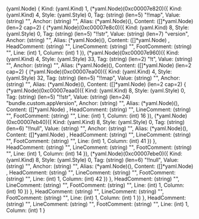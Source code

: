 (yaml.Node) {
 Kind: (yaml.Kind) 1,
  (*yaml.Node)(0xc00007e820)({
   Kind: (yaml.Kind) 4,
   Style: (yaml.Style) 0,
   Tag: (string) (len=5) "!!map",
   Value: (string) "",
   Anchor: (string) "",
   Alias: (*yaml.Node)(<nil>),
   Content: ([]*yaml.Node) (len=2 cap=2) {
    (*yaml.Node)(0xc00007e8c0)({
     Kind: (yaml.Kind) 8,
     Style: (yaml.Style) 0,
     Tag: (string) (len=5) "!!str",
     Value: (string) (len=7) "version",
     Anchor: (string) "",
     Alias: (*yaml.Node)(<nil>),
     Content: ([]*yaml.Node) <nil>,
     HeadComment: (string) "",
     LineComment: (string) "",
     FootComment: (string) "",
     Line: (int) 1,
     Column: (int) 1
    }),
    (*yaml.Node)(0xc00007e960)({
     Kind: (yaml.Kind) 4,
     Style: (yaml.Style) 33,
     Tag: (string) (len=2) "!t",
     Value: (string) "",
     Anchor: (string) "",
     Alias: (*yaml.Node)(<nil>),
     Content: ([]*yaml.Node) (len=2 cap=2) {
      (*yaml.Node)(0xc00007ea00)({
       Kind: (yaml.Kind) 4,
       Style: (yaml.Style) 32,
       Tag: (string) (len=5) "!!map",
       Value: (string) "",
       Anchor: (string) "",
       Alias: (*yaml.Node)(<nil>),
       Content: ([]*yaml.Node) (len=2 cap=2) {
        (*yaml.Node)(0xc00007eaa0)({
         Kind: (yaml.Kind) 8,
         Style: (yaml.Style) 0,
         Tag: (string) (len=5) "!!str",
         Value: (string) (len=24) "bundle.custom.appVersion",
         Anchor: (string) "",
         Alias: (*yaml.Node)(<nil>),
         Content: ([]*yaml.Node) <nil>,
         HeadComment: (string) "",
         LineComment: (string) "",
         FootComment: (string) "",
         Line: (int) 1,
         Column: (int) 16
        }),
        (*yaml.Node)(0xc00007eb40)({
         Kind: (yaml.Kind) 8,
         Style: (yaml.Style) 0,
         Tag: (string) (len=6) "!!null",
         Value: (string) "",
         Anchor: (string) "",
         Alias: (*yaml.Node)(<nil>),
         Content: ([]*yaml.Node) <nil>,
         HeadComment: (string) "",
         LineComment: (string) "",
         FootComment: (string) "",
         Line: (int) 1,
         Column: (int) 41
        })
       },
       HeadComment: (string) "",
       LineComment: (string) "",
       FootComment: (string) "",
       Line: (int) 1,
       Column: (int) 14
      }),
      (*yaml.Node)(0xc00007ebe0)({
       Kind: (yaml.Kind) 8,
       Style: (yaml.Style) 0,
       Tag: (string) (len=6) "!!null",
       Value: (string) "",
       Anchor: (string) "",
       Alias: (*yaml.Node)(<nil>),
       Content: ([]*yaml.Node) <nil>,
       HeadComment: (string) "",
       LineComment: (string) "",
       FootComment: (string) "",
       Line: (int) 1,
       Column: (int) 42
      })
     },
     HeadComment: (string) "",
     LineComment: (string) "",
     FootComment: (string) "",
     Line: (int) 1,
     Column: (int) 10
    })
   },
   HeadComment: (string) "",
   LineComment: (string) "",
   FootComment: (string) "",
   Line: (int) 1,
   Column: (int) 1
  })
 },
 HeadComment: (string) "",
 LineComment: (string) "",
 FootComment: (string) "",
 Line: (int) 1,
 Column: (int) 1
}
